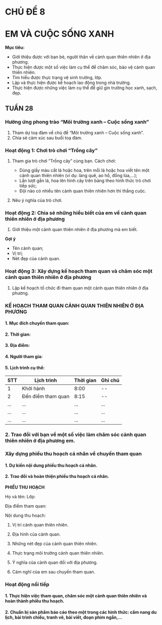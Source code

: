 # CHỦ ĐỀ 8
# EM VÀ CUỘC SỐNG XANH

**Mục tiêu:**
* Giới thiệu được với bạn bè, người thân về cảnh quan thiên nhiên ở địa phương.
* Thực hiện được một số việc làm cụ thể để chăm sóc, bảo vệ cảnh quan thiên nhiên.
* Tìm hiểu được thực trạng vệ sinh trường, lớp.
* Lập và thực hiện được kế hoạch lao động trong nhà trường.
* Thực hiện được những việc làm cụ thể để giữ gìn trường học xanh, sạch, đẹp.

## TUẦN 28

### Hưởng ứng phong trào “Môi trường xanh – Cuộc sống xanh”
1. Tham dự toạ đàm về chủ đề “Môi trường xanh – Cuộc sống xanh”.
2. Chia sẻ cảm xúc sau buổi toạ đàm.

### Hoạt động 1: Chơi trò chơi “Trồng cây”
1. Tham gia trò chơi “Trồng cây” cùng bạn.
    Cách chơi:
    - Dùng giấy màu cắt lá hoặc hoa, trên mỗi lá hoặc hoa viết tên một cảnh quan thiên nhiên (ví dụ: làng quê, ao hồ, đồng lúa,...);
    - Lần lượt gắn lá, hoa lên hình cây trên bảng theo hình thức trò chơi tiếp sức;
    - Đội nào có nhiều tên cảnh quan thiên nhiên hơn thì thắng cuộc.

2. Nêu ý nghĩa của trò chơi.

### Hoạt động 2: Chia sẻ những hiểu biết của em về cảnh quan thiên nhiên ở địa phương
1. Giới thiệu một cảnh quan thiên nhiên ở địa phương mà em biết.

**Gợi ý**
- Tên cảnh quan;
- Vị trí;
- Nét đẹp của cảnh quan.

### Hoạt động 3: Xây dựng kế hoạch tham quan và chăm sóc một cảnh quan thiên nhiên ở địa phương
1. Lập kế hoạch tổ chức đi tham quan một cảnh quan thiên nhiên ở địa phương.
### KẾ HOẠCH THAM QUAN CẢNH QUAN THIÊN NHIÊN Ở ĐỊA PHƯƠNG

#### 1. Mục đích chuyến tham quan:

#### 2. Thời gian:

#### 3. Địa điểm:

#### 4. Người tham gia:

#### 5. Lịch trình cụ thể:

| STT | Lịch trình | Thời gian | Ghi chú |
|---|---|---|---|
| 1 | Khởi hành | 8:00 | -- |
| 2 | Đến điểm tham quan | 8:15 | -- |
| ... | ... | ... | ... |
| ... | ... | ... | ... |
| ... | ... | ... | ... |

### 2. Trao đổi với bạn về một số việc làm chăm sóc cảnh quan thiên nhiên ở địa phương em.

### Xây dựng phiếu thu hoạch cá nhân về chuyến tham quan

#### 1. Dự kiến nội dung phiếu thu hoạch cá nhân.

#### 2. Trao đổi và hoàn thiện phiếu thu hoạch cá nhân.

**PHIẾU THU HOẠCH**

Họ và tên: Lớp:

Địa điểm tham quan:

Nội dung thu hoạch:

1. Vị trí cảnh quan thiên nhiên.

2. Địa hình của cảnh quan.

3. Những nét đẹp của cảnh quan thiên nhiên.

4. Thực trạng môi trường cảnh quan thiên nhiên.

5. Ý nghĩa của cảnh quan đối với địa phương.

6. Cảm nghĩ của em sau chuyến tham quan.

### Hoạt động nối tiếp

#### 1. Thực hiện việc tham quan, chăm sóc một cảnh quan thiên nhiên và hoàn thành phiếu thu hoạch.

#### 2. Chuẩn bị sản phẩm báo cáo theo một trong các hình thức: cẩm nang du lịch, bài trình chiếu, tranh vẽ, bài viết, đoạn phim ngắn,...
